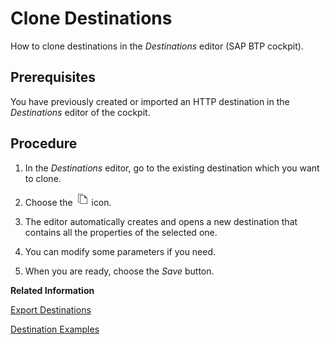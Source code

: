 <!-- loiob80786e5b6b8428cbbd3fcd648957c17 -->

# Clone Destinations

How to clone destinations in the *Destinations* editor \(SAP BTP cockpit\).



## Prerequisites

You have previously created or imported an HTTP destination in the *Destinations* editor of the cockpit.



## Procedure

1.  In the *Destinations* editor, go to the existing destination which you want to clone.

2.  Choose the ![](images/Clone_destination_cockpit_086962c.png) icon.

3.  The editor automatically creates and opens a new destination that contains all the properties of the selected one.

4.  You can modify some parameters if you need.

5.  When you are ready, choose the *Save* button.


**Related Information**  


[Export Destinations](export-destinations-707b49e.md "Export destinations from the Destinations editor in the SAP BTP cockpit to backup or reuse a destination configuration.")

[Destination Examples](destination-examples-3a2d575.md "Find configuration examples for HTTP and RFC destinations in the Cloud Foundry environment, using different authentication types.")

